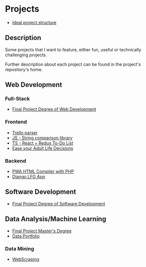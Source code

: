 # Projects #

- [Ideal project structure](https://github.com/jofaval/template)

## Description

Some projects that I want to feature, either fun, useful or technically challenging projects.

Further description about each project can be found in the project's repository's home.

## Web Development

### Full-Stack

- [Final Project Degree of Web Development](https://github.com/jofaval/tfcgs-daw)

### Frontend

- [Trello parser](https://github.com/jofaval/lector-trello)
- [JS - String comparison library](https://github.com/jofaval/robust-search)
- [TS - React + Redux To-Do List](https://github.com/jofaval/react-todo-list)
- [Ease your Adult Life Decisions](https://github.com/jofaval/8ball)

### Backend

- [PWA HTML Compiler with PHP](https://github.com/jofaval/mlai-portfolio)
- [Django LFG App](https://github.com/jofaval/gh-btc-django-reto-final)

## Software Development

- [Final Project Degree of Software Development](https://github.com/jofaval/tfcgs-dam)

## Data Analysis/Machine Learning

- [Final Project Master's Degree](https://github.com/jofaval/tfm-iabd)
- [Data Portfolio](https://github.com/jofaval/mlai-portfolio)

### Data Mining

- [WebScraping](https://github.com/jofaval/webscraping)
